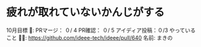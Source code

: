 # 疲れが取れていないかんじがする

10月目標 🚀: PRマージ：  ０/ 4
PR確認： ０/ 5
アイディア投稿：０/3
やっていること 🏃‍♂️: https://github.com/ideee-tech/ideee/pull/640
名前: まきの